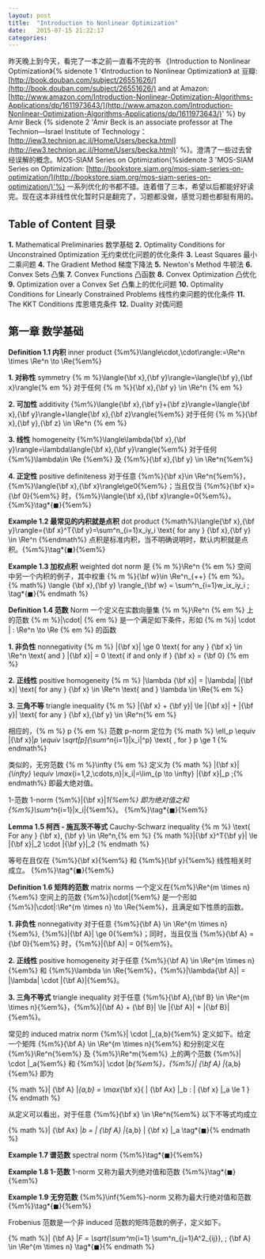 ```yaml
---
layout: post
title:  "Introduction to Nonlinear Optimization"
date:   2015-07-15 21:22:17
categories:
---
```


昨天晚上到今天，看完了一本之前一直看不完的书 《Introduction to Nonlinear Optimization》{% sidenote 1 '《Introduction to Nonlinear Optimization》 at 豆瓣: [http://book.douban.com/subject/26551626/](http://book.douban.com/subject/26551626/) and at Amazon: [http://www.amazon.com/Introduction-Nonlinear-Optimization-Algorithms-Applications/dp/1611973643/](http://www.amazon.com/Introduction-Nonlinear-Optimization-Algorithms-Applications/dp/1611973643/)' %} by Amir Beck {% sidenote 2 'Amir Beck is an associate professor at The Technion—Israel Institute of Technology： [http://iew3.technion.ac.il/Home/Users/becka.html](http://iew3.technion.ac.il/Home/Users/becka.html)' %}。澄清了一些过去曾经误解的概念。MOS-SIAM Series on Optimization{%sidenote 3 'MOS-SIAM Series on Optimization: [http://bookstore.siam.org/mos-siam-series-on-optimization/](http://bookstore.siam.org/mos-siam-series-on-optimization/)'%} 一系列优化的书都不错。连着借了三本，希望以后都能好好读完。现在这本非线性优化暂时只是翻完了，习题都没做，感觉习题也都挺有用的。

<!--more-->

## Table of Content 目录

**1.** Mathematical Preliminaries 数学基础
**2.** Optimality Conditions for Unconstrained Optimization 无约束优化问题的优化条件
**3.** Least Squares 最小二乘问题
**4.** The Gradient Method 梯度下降法
**5.** Newton's Method 牛顿法
**6.** Convex Sets 凸集
**7.** Convex Functions 凸函数
**8.** Convex Optimization 凸优化
**9.** Optimization over a Convex Set 凸集上的优化问题
**10.** Optimality Conditions for Linearly Constrained Problems 线性约束问题的优化条件
**11.** The KKT Conditions 库恩塔克条件
**12.** Duality 对偶问题

## 第一章 数学基础

**Definition 1.1 内积** inner product {%m%}\langle\cdot,\cdot\rangle:=\Re^n \times \Re^n \to \Re{%em%}

**1. 对称性** symmetry {% m %}\langle{\bf x},{\bf y}\rangle=\langle{\bf y},{\bf x}\rangle{% em %} 对于任何 {% m %}{\bf x},{\bf y} \in \Re^n {% em %}

**2. 可加性** additivity {%m%}\langle{\bf x},{\bf y}+{\bf z}\rangle=\langle{\bf x},{\bf y}\rangle+\langle{\bf x},{\bf z}\rangle{%em%} 对于任何 {% m %}{\bf x},{\bf y},{\bf z} \in \Re^n {% em %}

**3. 线性** homogeneity {%m%}\langle\lambda{\bf x},{\bf y}\rangle=\lambda\langle{\bf x},{\bf y}\rangle{%em%} 对于任何 {%m%}\lambda\in \Re {%em%} 及 {%m%}{\bf x},{\bf y} \in \Re^n{%em%}

**4. 正定性** positive definiteness 对于任意 {%m%}{\bf x}\in \Re^n{%em%}， {%m%}\langle{\bf x},{\bf x}\rangle\ge0{%em%}；当且仅当 {%m%}{\bf x}={\bf 0}{%em%} 时，{%m%}\langle{\bf x},{\bf x}\rangle=0{%em%}。 {%m%}\tag*{$\blacksquare$}{%em%}

**Example 1.2 最常见的内积就是点积** dot product
{%math%}\langle{\bf x},{\bf y}\rangle={\bf x}^T{\bf y}=\sum^n_{i=1}x_iy_i \text{ for any } {\bf x},{\bf y} \in \Re^n {%endmath%}
点积是标准内积，当不明确说明时，默认内积就是点积。{%m%}\tag*{$\blacksquare$}{%em%}

**Example 1.3 加权点积** weighted dot norm 是 {% m %}\Re^n {% em %} 空间中另一个内积的例子，其中权重 {% m %}{\bf w}\in \Re^n_{++} {% em %}。
{% math%} \langle {\bf x},{\bf y} \rangle_{\bf w} = \sum^n_{i=1}w_ix_iy_i \; \tag*{$\blacksquare$}{% endmath %}

**Definition 1.4 范数** Norm 一个定义在实数向量集 {% m %}\Re^n {% em %} 上的范数 {% m %}\|\cdot\| {% em %} 是一个满足如下条件，形如 {% m %}\| \cdot \| : \Re^n \to \Re {% em %} 的函数

**1. 非负性** nonnegativity {% m %} \|{\bf x}\| \ge 0 \text{ for any } {\bf x} \in \Re^n \text{ and } \|{\bf x}\| = 0 \text{ if and only if } {\bf x} = {\bf 0} {% em %}

**2. 正线性** positive homogeneity {% m %} |\lambda {\bf x}\| = |\lambda| \|{\bf x}\| \text{ for any } {\bf x} \in \Re^n \text{ and } \lambda \in \Re{% em %}

**3. 三角不等** triangle inequality  {% m %} \|{\bf x} + {\bf y}\| \le \|{\bf x}\| + \|{\bf y}\| \text{ for any } {\bf x},{\bf y} \in \Re^n{% em %}

相应的，{% m %} p {% em %} 范数 p-norm 定位为
{% math %} \ell_p \equiv \|{\bf x}\|_p \equiv \sqrt[p]{\sum^n_{i=1}|x_i|^p} \text{ , for }  p \ge 1 {% endmath%}

类似的，无穷范数 {% m %}\infty {% em %} 定义为
{% math %} \|{\bf x}\|_{\infty} \equiv \max_{i=1,2,\cdots,n}|x_i|=\lim_{p \to \infty} \|{\bf x}\|_p \;{% endmath%}
即最大绝对值。

1-范数 1-norm {%m%}\|{\bf x}\|_1{%em%} 即为绝对值之和 {%m%}\sum^n_{i=1}|x_i|{%em%}。 {%m%}\tag*{$\blacksquare$}{%em%}

**Lemma 1.5 柯西 - 施瓦茨不等式** Cauchy-Schwarz inequality {% m %} \text{ For any } {\bf x}, {\bf y} \in \Re^n,{% em %}
{% math %}|{\bf x}^T{\bf y}| \le \|{\bf x}\|_2 \cdot \|{\bf y}\|_2 {% endmath %}

等号在且仅在 {%m%}{\bf x}{%em%} 和 {%m%}{\bf y}{%em%} 线性相关时成立。 {%m%}\tag*{$\blacksquare$}{%em%}

**Definition 1.6 矩阵的范数** matrix norms 一个定义在{%m%}\Re^{m \times n}{%em%} 空间上的范数 {%m%}\|\cdot\|{%em%} 是一个形如 {%m%}\|\cdot\|:\Re^{m \times n} \to \Re{%em%}，且满足如下性质的函数。

**1. 非负性** nonnegativity 对于任意 {%m%}{\bf A} \in \Re^{m \times n}{%em%}, {%m%}\|{\bf A}\| \ge 0{%em%}；同时，当且仅当 {%m%}{\bf A} = {\bf 0}{%em%} 时，{%m%}\|{\bf A}\| = 0{%em%}。

**2. 正线性** positive homogeneity 对于任意 {%m%}{\bf A} \in \Re^{m \times n}{%em%} 和 {%m%}\lambda \in \Re{%em%}，{%m%}\|\lambda{\bf A}\| = |\lambda| \cdot \|{\bf A}\|{%em%}。

**3. 三角不等式** triangle inequality 对于任意 {%m%}{\bf A},{\bf B} \in \Re^{m \times n}{%em%}，{%m%}\|{\bf A} + {\bf B}\| \le \|{\bf A}\| + \|{\bf B}\|{%em%}。

常见的 induced matrix norm {%m%}\| \cdot \|_{a,b}{%em%} 定义如下。给定一个矩阵 {%m%}{\bf A} \in \Re^{m \times n}{%em%} 和分别定义在 {%m%}\Re^n{%em%} 及 {%m%}\Re^m{%em%} 上的两个范数 {%m%}\| \cdot \|_a{%em%} 和 {%m%}\| \cdot \|_b{%em%}，{%m%}\| {\bf A} \|_{a,b}{%em%} 即为

{% math %}\| {\bf A} \|_{a,b} = \max_{\bf x}\{ \| {\bf Ax} \|_b : \| {\bf x} \|_a \le 1 \} {% endmath %}

从定义可以看出，对于任意 {%m%}{\bf x} \in \Re^n{%em%} 以下不等式均成立

{% math %}\| {\bf Ax} \|_b = \| {\bf A} \|_{a,b}  \| {\bf x} \|_a \tag*{$\blacksquare$}{% endmath %}

**Example 1.7 谱范数** spectral norm
{%m%}\tag*{$\blacksquare$}{%em%}

**Example 1.8 1-范数** 1-norm 又称为最大列绝对值和范数
{%m%}\tag*{$\blacksquare$}{%em%}

**Example 1.9 无穷范数** {%m%}\inf{%em%}-norm 又称为最大行绝对值和范数
{%m%}\tag*{$\blacksquare$}{%em%}

Frobenius 范数是一个非 induced 范数的矩阵范数的例子，定义如下。

{% math %}\| {\bf A} \|_F = \sqrt{\sum^m_{i=1} \sum^n_{j=1}A^2_{ij}}, \; {\bf A} \in \Re^{m \times n} \tag*{$\blacksquare$}{% endmath %}